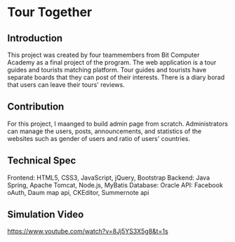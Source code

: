 # Tour Together

## Introduction
This project was created by four teammembers from Bit Computer Academy as a final project of the program. 
The web application is a tour guides and tourists matching platform.
Tour guides and tourists have separate boards that they can post of their interests. There is a diary borad that users can leave their tours' reviews.

## Contribution
For this project, I maanged to build admin page from scratch. Administrators can manage the users, posts, announcements, and statistics of the websites such as gender of users and ratio of users' countries. 

## Technical Spec
Frontend: HTML5, CSS3, JavaScript, jQuery, Bootstrap
Backend: Java Spring, Apache Tomcat, Node.js, MyBatis
Database: Oracle
API: Facebook oAuth, Daum map api, CKEditor, Summernote api

## Simulation Video
https://www.youtube.com/watch?v=8Jj5YS3X5g8&t=1s
